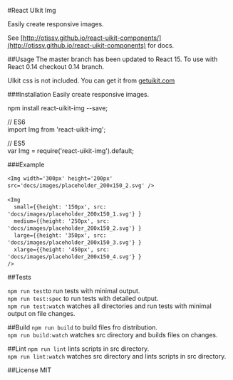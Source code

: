 #React UIkit Img

Easily create responsive images.

See [http://otissv.github.io/react-uikit-components/](http://otissv.github.io/react-uikit-components) for docs.

##Usage
The master branch has been updated to React 15. To use with React 0.14 checkout 0.14 branch.

UIkit css is not included. You can get it from [getuikit.com](http://getuikit.com/)


###Installation
Easily create responsive images.


  npm install react-uikit-img --save;

  // ES6  
  import Img from 'react-uikit-img';

  // ES5  
  var Img = require('react-uikit-img').default;


###Example

    <Img width='300px' height='200px' src='docs/images/placeholder_200x150_2.svg' />

    <Img
      small={{height: '150px', src: 'docs/images/placeholder_200x150_1.svg'} }
      medium={{height: '250px', src: 'docs/images/placeholder_200x150_2.svg'} }
      large={{height: '350px', src: 'docs/images/placeholder_200x150_3.svg'} }
      xlarge={{height: '450px', src: 'docs/images/placeholder_200x150_4.svg'} }
    />

##Tests

`npm run test`to run tests with minimal output.  
`npm run test:spec` to run tests with detailed output.  
`npm run test:watch` watches all directories and run tests with minimal output on file changes.

##Build
`npm run build` to build files fro distribution.  
`npm run build:watch` watches src directory and builds files on changes.

##Lint
`npm run lint` lints scripts in src directory.  
`npm run lint:watch` watches src directory and lints scripts in src directory.

##License
MIT
